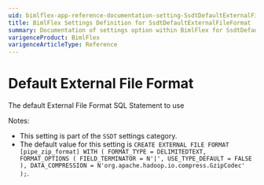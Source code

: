 ```yaml
---
uid: bimlflex-app-reference-documentation-setting-SsdtDefaultExternalFileFormat
title: BimlFlex Settings Definition for SsdtDefaultExternalFileFormat
summary: Documentation of settings option within BimlFlex for SsdtDefaultExternalFileFormat
varigenceProduct: BimlFlex
varigenceArticleType: Reference
---
```


# Default External File Format

The default External File Format SQL Statement to use

Notes:
* This setting is part of the `SSDT` settings category.
 * The default value for this setting is `CREATE EXTERNAL FILE FORMAT [pipe_zip_format]
    WITH (
        FORMAT_TYPE = DELIMITEDTEXT,
        FORMAT_OPTIONS (
            FIELD_TERMINATOR = N'|',
            USE_TYPE_DEFAULT = FALSE
        ),
        DATA_COMPRESSION = N'org.apache.hadoop.io.compress.GzipCodec'
    );`.